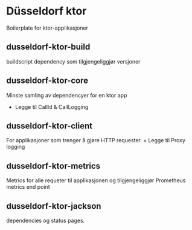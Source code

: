 # Düsseldorf ktor
Boilerplate for ktor-applikasjoner

## dusseldorf-ktor-build
buildscript dependency som tilgjengeliggjør versjoner

## dusseldorf-ktor-core
Minste samling av dependencyer for en ktor app
- Legge til CallId & CallLogging

## dusseldorf-ktor-client
For applikasjoner som trenger å gjøre HTTP requester. + Legge til Proxy logging

## dusseldorf-ktor-metrics
Metrics for alle requeter til applikasjonen og tilgjengeliggjør Prometheus metrics end point

## dusseldorf-ktor-jackson
dependencies og status pages.